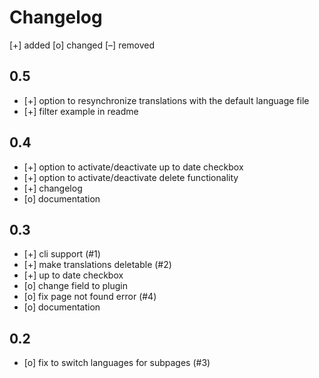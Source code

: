 # Changelog


[+] added
[o] changed
[–] removed

## 0.5

+ [+] option to resynchronize translations with the default language file
+ [+] filter example in readme

## 0.4

+ [+] option to activate/deactivate up to date checkbox
+ [+] option to activate/deactivate delete functionality
+ [+] changelog
+ [o] documentation

## 0.3

+ [+] cli support (#1)
+ [+] make translations deletable (#2)
+ [+] up to date checkbox
+ [o] change field to plugin
+ [o] fix page not found error (#4)
+ [o] documentation

## 0.2

+ [o] fix to switch languages for subpages (#3)

